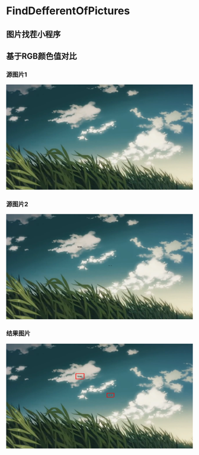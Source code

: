 ﻿# FindDefferentOfPictures
 
## 图片找茬小程序
## 基于RGB颜色值对比

### 源图片1
![头像](https://github.com/YuRacle/FindDefferentOfPictures/blob/master/src/images/1.png)
### 源图片2
![头像](https://github.com/YuRacle/FindDefferentOfPictures/blob/master/src/images/3.png)
### 结果图片
![头像](https://github.com/YuRacle/FindDefferentOfPictures/blob/master/src/images/out.png)
